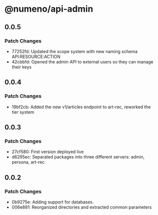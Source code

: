 # @numeno/api-admin

## 0.0.5

### Patch Changes

- 77252fd: Updated the scope system with new naming schema API:RESOURCE:ACTION
- 42cbbfd: Opened the admin API to external users so they can manage their keys

## 0.0.4

### Patch Changes

- 19bf2cb: Added the new v1/articles endpoint to art-rec, reworked the tier system

## 0.0.3

### Patch Changes

- 27cf580: First version deployed live
- d6295ec: Separated packages into three different servers: admin, persona, art-rec

## 0.0.2

### Patch Changes

- 0b9275e: Adding support for databases.
- 006e881: Reorganized directories and extracted common parameters
